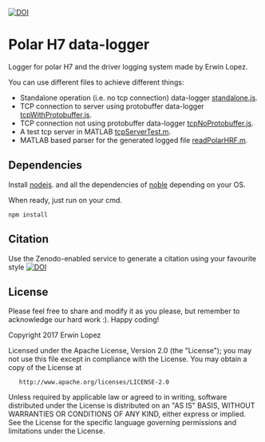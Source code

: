 [![DOI](https://zenodo.org/badge/80522752.svg)](https://zenodo.org/badge/latestdoi/80522752)
# Polar H7 data-logger
Logger for polar H7 and the driver logging system made by Erwin Lopez.

You can use different files to achieve different things:

* Standalone operation (i.e. no tcp connection) data-logger [standalone.js](https://github.com/erwinkendo/polaruob/standalone.js).
* TCP connection to server using protobuffer data-logger [tcpWithProtobuffer.js](https://github.com/erwinkendo/polaruob/tcpWithProtobuffer.js).
* TCP connection not using protobuffer data-logger [tcpNoProtobuffer.js](https://github.com/erwinkendo/polaruob/tcpNoProtobuffer.js).
* A test tcp server in MATLAB [tcpServerTest.m](https://github.com/erwinkendo/polaruob/tcpServerTest.m).
* MATLAB based parser for the generated logged file [readPolarHRF.m](https://github.com/erwinkendo/polaruob/readPolarHRF.m).

## Dependencies
Install [nodejs](https://nodejs.org/). and all the dependencies of [noble](https://github.com/sandeepmistry/noble) depending on your OS.

When ready, just run on your cmd.

```
npm install
```

## Citation
Use the Zenodo-enabled service to generate a citation using your favourite style [![DOI](https://zenodo.org/badge/80522752.svg)](https://zenodo.org/badge/latestdoi/80522752)


## License

Please feel free to share and modify it as you please, but remember to acknowledge our hard work :). Happy coding!

Copyright 2017 Erwin Lopez

   Licensed under the Apache License, Version 2.0 (the "License");
   you may not use this file except in compliance with the License.
   You may obtain a copy of the License at

       http://www.apache.org/licenses/LICENSE-2.0

   Unless required by applicable law or agreed to in writing, software
   distributed under the License is distributed on an "AS IS" BASIS,
   WITHOUT WARRANTIES OR CONDITIONS OF ANY KIND, either express or implied.
   See the License for the specific language governing permissions and
   limitations under the License.
